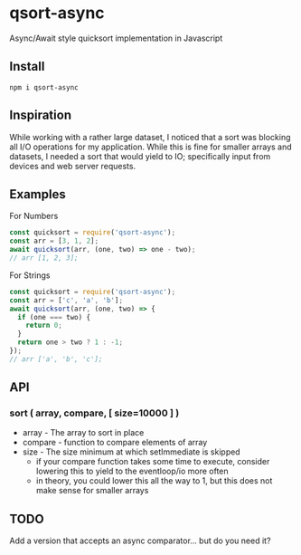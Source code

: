 # qsort-async
Async/Await style quicksort implementation in Javascript

## Install
```npm i qsort-async```

## Inspiration 
While working with a rather large dataset, I noticed that a sort was blocking all I/O operations for my
application. While this is fine for smaller arrays and datasets, I needed a sort that would yield to IO; specifically
input from devices and web server requests.

## Examples
For Numbers
```javascript
const quicksort = require('qsort-async');
const arr = [3, 1, 2];
await quicksort(arr, (one, two) => one - two);
// arr [1, 2, 3];
```

For Strings
```javascript
const quicksort = require('qsort-async');
const arr = ['c', 'a', 'b'];
await quicksort(arr, (one, two) => {
  if (one === two) {
    return 0;
  }
  return one > two ? 1 : -1;
});
// arr ['a', 'b', 'c'];
```

## API
### sort ( array, compare, [ size=10000 ] )
- array - The array to sort in place
- compare - function to compare elements of array
- size - The size minimum at which setImmediate is skipped
  - if your compare function takes some time to execute, consider lowering this to yield to the eventloop/io more often
  - in theory, you could lower this all the way to 1, but this does not make sense for smaller arrays

## TODO
Add a version that accepts an async comparator... but do you need it?
